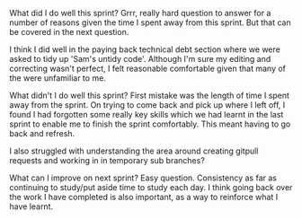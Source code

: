 What did I do well this sprint?
Grrr, really hard question to answer for a number of reasons given the time I spent away from this sprint.  But that can be covered in the next question.

I think I did well in the paying back technical debt section where we were asked to tidy up 'Sam's untidy code'.  Although I'm sure my editing and correcting wasn't perfect, I felt reasonable comfortable given that many of the <TAGS> were unfamiliar to me.

What didn't I do well this sprint?
First mistake was the length of time I spent away from the sprint.  On trying to come back and pick up where I left off, I found I had forgotten some really key skills which we had learnt in the last sprint to enable me to finish the sprint comfortably. This meant having to go back and refresh.

I also struggled with understanding the area around creating gitpull requests and working in in temporary sub branches?

What can I improve on next sprint?
Easy question.  Consistency as far as continuing to study/put aside time to study each day.  I think going back over the work I have completed is also important, as a way to reinforce what I have learnt.